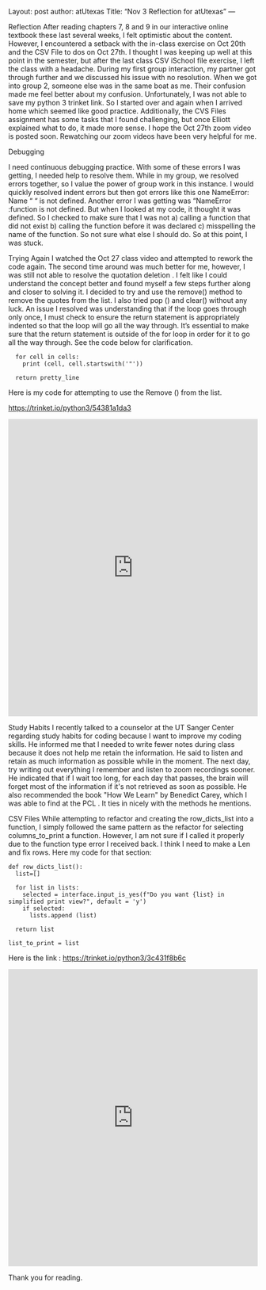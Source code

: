 Layout: post
author: atUtexas
Title: “Nov 3 Reflection for atUtexas”
—

Reflection
After reading chapters 7, 8 and 9 in our interactive online textbook these last several weeks, I felt optimistic about the content. However, I encountered a setback with the in-class exercise on Oct 20th and the CSV File to dos on Oct 27th. I thought I was keeping up well at this point in the semester, but after the last class CSV iSchool file exercise, I left the class with a headache. During my first group interaction, my partner got through further and we discussed his issue with no resolution. When we got into group 2, someone else was in the same boat as me. Their confusion made me feel better about my confusion. Unfortunately, I was not able to save my python 3 trinket link. So I started over and again when I arrived home which seemed like good practice.
Additionally, the CVS Files assignment has some tasks that I found challenging, but once Elliott explained what to do, it made more sense. I hope the Oct 27th zoom video is posted soon. Rewatching our zoom videos have been very helpful for me. 

Debugging

I need continuous debugging practice. With some of these errors I was getting, I needed help to resolve them. While in my group, we resolved errors together, so I value the power of group work in this instance.
I would quickly resolved indent errors but then got errors like this one NameError: Name “ “ is not defined. Another error I was getting was “NameError :function is not defined. But when I looked at my code, it thought it was defined. So I checked to make sure that I was not a) calling a function that did not exist b) calling the function before it was declared c) misspelling the name of the function. So not sure what else I should do. So at this point, I was stuck.


Trying Again
I watched the Oct 27 class video and attempted to rework the code again. The second time around was much better for me, however, I was still not able to resolve the quotation deletion . I felt like I could understand the concept better and found myself a few steps further along and closer to solving it. I decided to try and use the remove() method to remove the quotes from the list. I also tried pop () and clear() without any luck. An issue I resolved was understanding that if the loop goes through only once, I must check to ensure the return statement is appropriately indented so that the loop will go all the way through. It’s essential to make sure that the return statement is outside of the for loop in order for it to go all the way through. See the code below for clarification.

```
  for cell in cells:
    print (cell, cell.startswith('"'))
    
  return pretty_line 

```
Here is my code for attempting to use the Remove () from the list. 

 https://trinket.io/python3/54381a1da3

<iframe src="https://trinket.io/embed/python3/54381a1da3" width="100%" height="600" frameborder="0" marginwidth="0" marginheight="0" allowfullscreen></iframe>



Study Habits 
I recently talked to a counselor at the UT Sanger Center regarding study habits for coding because I want to improve my coding skills. He informed me that I needed to write fewer notes during class because it does not help me retain the information. He said to listen and retain as much information as possible while in the moment. The next day, try writing out everything I remember and listen to zoom recordings sooner. He indicated that if I wait too long, for each day that passes, the brain will forget most of the information if it's not retrieved as soon as possible. He also recommended the book "How We Learn" by Benedict Carey, which I was able to find at the PCL . It ties in nicely with the methods he mentions. 

CSV Files
While attempting to refactor and creating the row_dicts_list into a function, I simply followed the same pattern as the refactor for selecting columns_to_print a function. However, I am not sure if I called it properly due to the function type error I received back. I think I need to make a Len and fix rows. Here my code for that section:
```
def row_dicts_list():
  list=[]
  
  for list in lists:
    selected = interface.input_is_yes(f"Do you want {list} in simplified print view?", default = 'y')
    if selected:
      lists.append (list)
      
  return list
  
list_to_print = list
````

Here is the link : https://trinket.io/python3/3c431f8b6c

<iframe src="https://trinket.io/python3/3c431f8b6c" width="100%" height="600" frameborder="0" marginwidth="0" marginheight="0" allowfullscreen></iframe>


Thank you for reading.

